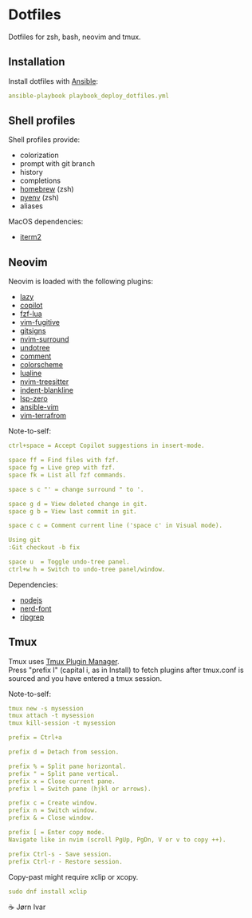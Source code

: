 # Dotfiles
Dotfiles for zsh, bash, neovim and tmux.

## Installation 
Install dotfiles with [Ansible](https://github.com/ansible/ansible):
```YAML
ansible-playbook playbook_deploy_dotfiles.yml
```

## Shell profiles
Shell profiles provide:
- colorization
- prompt with git branch
- history
- completions
- [homebrew](https://github.com/Homebrew/brew) (zsh)
- [pyenv](https://github.com/pyenv/pyenv) (zsh)
- aliases

MacOS dependencies:
- [iterm2](https://github.com/gnachman/iTerm2)

## Neovim
Neovim is loaded with the following plugins:
- [lazy](https://github.com/folke/lazy.nvim)
- [copilot](https://github.com/zbirenbaum/copilot.lua)
- [fzf-lua](https://github.com/ibhagwan/fzf-lua)
- [vim-fugitive](https://github.com/tpope/vim-fugitive)
- [gitsigns](https://github.com/lewis6991/gitsigns.nvim)
- [nvim-surround](https://github.com/kylechui/nvim-surround)
- [undotree](https://github.com/mbbill/undotree)
- [comment](https://github.com/numToStr/Comment.nvim)
- [colorscheme](https://github.com/folke/tokyonight.nvim)
- [lualine](https://github.com/nvim-lualine/lualine.nvim)
- [nvim-treesitter](https://github.com/nvim-treesitter/nvim-treesitter)
- [indent-blankline](https://github.com/lukas-reineke/indent-blankline.nvim)
- [lsp-zero](https://github.com/VonHeikemen/lsp-zero.nvim)
- [ansible-vim](https://github.com/pearofducks/ansible-vim)
- [vim-terrafrom](https://github.com/hashivim/vim-terraform)

Note-to-self:
```YAML
ctrl+space = Accept Copilot suggestions in insert-mode.

space ff = Find files with fzf.
space fg = Live grep with fzf.
space fk = List all fzf commands.

space s c "' = change surround " to '.

space g d = View deleted change in git.
space g b = View last commit in git.

space c c = Comment current line ('space c' in Visual mode).

Using git
:Git checkout -b fix

space u  = Toggle undo-tree panel.
ctrl+w h = Switch to undo-tree panel/window. 
```
Dependencies:
- [nodejs](https://github.com/nodejs)
- [nerd-font](https://github.com/ryanoasis/nerd-fonts)
- [ripgrep](https://github.com/BurntSushi/ripgrep)

## Tmux
Tmux uses [Tmux Plugin Manager](https://github.com/tmux-plugins/tpm).<br>
Press "prefix I" (capital i, as in Install) to fetch plugins after tmux.conf is sourced and you have entered a tmux session.<br>

Note-to-self:
```YAML
tmux new -s mysession
tmux attach -t mysession
tmux kill-session -t mysession

prefix = Ctrl+a

prefix d = Detach from session.

prefix % = Split pane horizontal.
prefix " = Split pane vertical.
prefix x = Close current pane.
prefix l = Switch pane (hjkl or arrows).

prefix c = Create window.
prefix n = Switch window.
prefix & = Close window.

prefix [ = Enter copy mode. 
Navigate like in nvim (scroll PgUp, PgDn, V or v to copy ++).

prefix Ctrl-s - Save session.
prefix Ctrl-r - Restore session.
```
Copy-past might require xclip or xcopy.
```YAML
sudo dnf install xclip
```

☕️ Jørn Ivar
